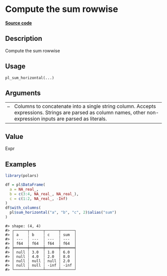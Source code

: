 
# Compute the sum rowwise

[**Source code**](https://github.com/pola-rs/r-polars/tree/main/R/functions__lazy.R#L1000)

## Description

Compute the sum rowwise

## Usage

<pre><code class='language-R'>pl_sum_horizontal(...)
</code></pre>

## Arguments

<table>
<tr>
<td style="white-space: nowrap; font-family: monospace; vertical-align: top">
<code id="pl_sum_horizontal_:_...">…</code>
</td>
<td>
Columns to concatenate into a single string column. Accepts expressions.
Strings are parsed as column names, other non-expression inputs are
parsed as literals.
</td>
</tr>
</table>

## Value

Expr

## Examples

``` r
library(polars)

df = pl$DataFrame(
  a = NA_real_,
  b = c(3:4, NA_real_, NA_real_),
  c = c(1:2, NA_real_, -Inf)
)
df$with_columns(
  pl$sum_horizontal("a", "b", "c", 2)$alias("sum")
)
```

    #> shape: (4, 4)
    #> ┌──────┬──────┬──────┬──────┐
    #> │ a    ┆ b    ┆ c    ┆ sum  │
    #> │ ---  ┆ ---  ┆ ---  ┆ ---  │
    #> │ f64  ┆ f64  ┆ f64  ┆ f64  │
    #> ╞══════╪══════╪══════╪══════╡
    #> │ null ┆ 3.0  ┆ 1.0  ┆ 6.0  │
    #> │ null ┆ 4.0  ┆ 2.0  ┆ 8.0  │
    #> │ null ┆ null ┆ null ┆ 2.0  │
    #> │ null ┆ null ┆ -inf ┆ -inf │
    #> └──────┴──────┴──────┴──────┘
